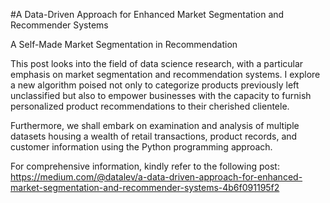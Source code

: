 #A Data-Driven Approach for Enhanced Market Segmentation and Recommender Systems 

A Self-Made Market Segmentation in Recommendation

This post looks into the field of data science research, with a particular emphasis on market segmentation and recommendation systems. I explore a new algorithm poised not only to categorize products previously left unclassified but also to empower businesses with the capacity to furnish personalized product recommendations to their cherished clientele.

Furthermore, we shall embark on examination and analysis of multiple datasets housing a wealth of retail transactions, product records, and customer information using the Python programming approach.

For comprehensive information, kindly refer to the following post:
https://medium.com/@datalev/a-data-driven-approach-for-enhanced-market-segmentation-and-recommender-systems-4b6f091195f2
